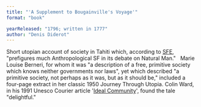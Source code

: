 ```yaml
---
title: "'A Supplement to Bougainville's Voyage'"
format: "book"

yearReleased: "1796; written in 1777"
author: "Denis Diderot"
---
```

Short utopian account of society in Tahiti which,  according to <a href="http://www.sf-encyclopedia.com/entry/diderot_denis">SFE</a>,  "prefigures much Anthropological SF in its debate on Natural Man."
 
Marie Louise Berneri, for whom it was "a description of a  free, primitive society which knows neither governments nor laws", yet which  described "a primitive society, not perhaps as it was, but as it should be,"  included a four-page extract in her classic 1950  Journey Through Utopia. Colin Ward, in his 1991 Unesco Courier article '<a href="http://unesdoc.unesco.org/images/0008/000877/087746eo.pdf">Ideal  Community</a>', found the tale "delightful."
 
 